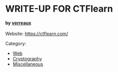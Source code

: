 # WRITE-UP FOR CTFlearn
<b>by [verreaux](https://ctflearn.com/user/verreaux)</b><br><br>
Website: https://ctflearn.com/

Category:
- [Web](https://github.com/ftiannisa/write-up/tree/main/CTFlearn/Web)
- [Cryptography](https://github.com/ftiannisa/write-up/tree/main/CTFlearn/Cryptography)
- [Miscellaneous](https://github.com/ftiannisa/write-up/tree/main/CTFlearn/Misc)
